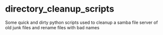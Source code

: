 # directory_cleanup_scripts
Some quick and dirty python scripts used to cleanup a samba file server of old junk files and rename files with bad names
